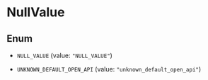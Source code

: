 

# NullValue

## Enum


* `NULL_VALUE` (value: `"NULL_VALUE"`)

* `UNKNOWN_DEFAULT_OPEN_API` (value: `"unknown_default_open_api"`)



